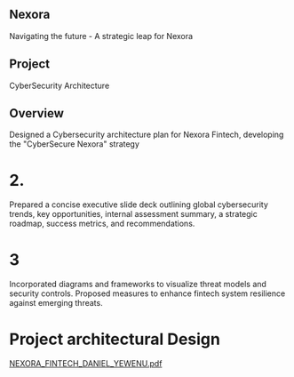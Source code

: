 ## Nexora
Navigating the future - A strategic leap for Nexora
## Project
CyberSecurity Architecture
## Overview
Designed a Cybersecurity architecture plan for Nexora Fintech, developing the "CyberSecure Nexora" strategy
# 2.
Prepared a concise executive slide deck outlining global cybersecurity trends, key opportunities, internal assessment summary, a strategic roadmap, success metrics, and recommendations.
# 3
Incorporated diagrams and frameworks to visualize threat models and security controls. Proposed measures to enhance fintech system resilience against emerging threats. 
# Project architectural Design
[NEXORA_FINTECH_DANIEL_YEWENU.pdf](https://github.com/user-attachments/files/21473015/NEXORA_FINTECH_DANIEL_YEWENU.pdf)
